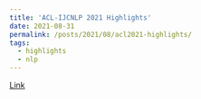 ```yaml
---
title: 'ACL-IJCNLP 2021 Highlights'
date: 2021-08-31
permalink: /posts/2021/08/acl2021-highlights/
tags:
  - highlights
  - nlp
---
```


[Link](https://megagon.ai/blog/acl-ijcnlp-2021-highlights/)

